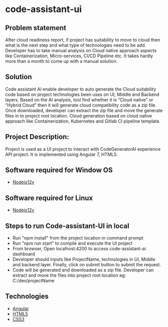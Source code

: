 # code-assistant-ui

## Problem statement
After cloud readiness report, if project has suitability to move to cloud then what is the next step and what type of technologies need to be add. Developer has to take manual analysis on Cloud native approach aspects like Containerization, Micro-services, CI/CD Pipeline etc. It takes hardly more than a month to come up with a manual solution.

## Solution
Code assistant AI enable developer to auto generate the Cloud suitability code based on project technologies been uses on UI, Middle and Backend layers. Based on the AI analysis, tool find whether it is “Cloud native” or “Hybrid Cloud” then it will generate cloud compatibility code as a zip file. Once downloaded, developer can extract the zip file and move the generate files in to project root location.
Cloud generation based on cloud native approach like Containerization, Kubernetes and Gitlab CI pipeline template. 

## Project Description:
Project is used as a UI project to interact with CodeGeneratorAI experience API project. It is implemented using Angular 7, HTML5.

## Software required for Window OS
* [Nodejs12v](https://nodejs.org/en/download/)

## Software required for Linux
* [Nodejs12v](https://nodejs.org/en/download/)

## Steps to run Code-assistant-UI in local
* Run "npm install" from the project location in command prompt
* Run "npm run start" to compile and execute the UI project
* From browser, Open localhost:4200 to access code-assistant-ai dashboard
* Developer should inputs like ProjectName, technologies in UI, Middle and backend layer. Finally, click on submit button to submit the request.
* Code will be generated and downloaded as a zip file. Developer can extract and move the files into project root location eg: C:/dev/projectName

## Technologies
* [Angular](https://angular.io/)
* [HTML5](https://www.w3schools.com/html/)
* [CSS3](https://www.tutorialspoint.com/css/css3_tutorial.htm)


